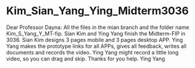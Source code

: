 # Kim_Sian_Yang_Ying_Midterm3036

Dear Professor Dayna:
All the files in the mian branch and the folder name Kim_S_Yang_Y_MT-fip.
Sian Kim and Ying Yang finish the Midterm-FIP in 3036. Sian Kim designs 3 pages mobile and 3 pages desktop APP. Ying Yang makes the prototype links for all APPs, gives all feedback, writes all documents and records the video. 
Ying Yang might record a little long video, so you can drag and skip.
Thanks for you help.
Ying Yang
